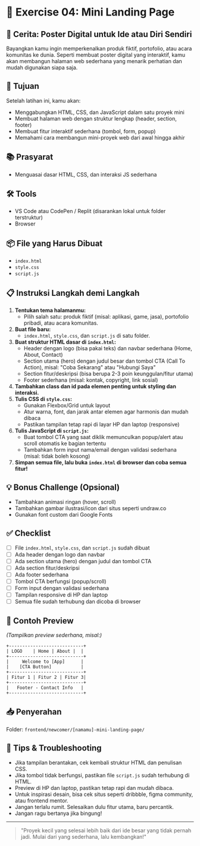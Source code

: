 # 🧪 Exercise 04: Mini Landing Page

## 📖 Cerita: Poster Digital untuk Ide atau Diri Sendiri

Bayangkan kamu ingin memperkenalkan produk fiktif, portofolio, atau acara komunitas ke dunia. Seperti membuat poster digital yang interaktif, kamu akan membangun halaman web sederhana yang menarik perhatian dan mudah digunakan siapa saja.

## 🎯 Tujuan

Setelah latihan ini, kamu akan:
- Menggabungkan HTML, CSS, dan JavaScript dalam satu proyek mini
- Membuat halaman web dengan struktur lengkap (header, section, footer)
- Membuat fitur interaktif sederhana (tombol, form, popup)
- Memahami cara membangun mini-proyek web dari awal hingga akhir

## 📚 Prasyarat

- Menguasai dasar HTML, CSS, dan interaksi JS sederhana

## 🛠 Tools

- VS Code atau CodePen / Replit (disarankan lokal untuk folder terstruktur)
- Browser

## 📦 File yang Harus Dibuat

- `index.html`
- `style.css`
- `script.js`

## 📋 Instruksi Langkah demi Langkah

1. **Tentukan tema halamanmu:**
   - Pilih salah satu: produk fiktif (misal: aplikasi, game, jasa), portofolio pribadi, atau acara komunitas.
2. **Buat file baru:**
   - `index.html`, `style.css`, dan `script.js` di satu folder.
3. **Buat struktur HTML dasar di `index.html`:**
   - Header dengan logo (bisa pakai teks) dan navbar sederhana (Home, About, Contact)
   - Section utama (hero) dengan judul besar dan tombol CTA (Call To Action), misal: "Coba Sekarang" atau "Hubungi Saya"
   - Section fitur/deskripsi (bisa berupa 2-3 poin keunggulan/fitur utama)
   - Footer sederhana (misal: kontak, copyright, link sosial)
4. **Tambahkan class dan id pada elemen penting untuk styling dan interaksi.**
5. **Tulis CSS di `style.css`:**
   - Gunakan Flexbox/Grid untuk layout
   - Atur warna, font, dan jarak antar elemen agar harmonis dan mudah dibaca
   - Pastikan tampilan tetap rapi di layar HP dan laptop (responsive)
6. **Tulis JavaScript di `script.js`:**
   - Buat tombol CTA yang saat diklik memunculkan popup/alert atau scroll otomatis ke bagian tertentu
   - Tambahkan form input nama/email dengan validasi sederhana (misal: tidak boleh kosong)
7. **Simpan semua file, lalu buka `index.html` di browser dan coba semua fitur!**

## 💡 Bonus Challenge (Opsional)

- Tambahkan animasi ringan (hover, scroll)
- Tambahkan gambar ilustrasi/icon dari situs seperti undraw.co
- Gunakan font custom dari Google Fonts

## ✅ Checklist

- [ ] File `index.html`, `style.css`, dan `script.js` sudah dibuat
- [ ] Ada header dengan logo dan navbar
- [ ] Ada section utama (hero) dengan judul dan tombol CTA
- [ ] Ada section fitur/deskripsi
- [ ] Ada footer sederhana
- [ ] Tombol CTA berfungsi (popup/scroll)
- [ ] Form input dengan validasi sederhana
- [ ] Tampilan responsive di HP dan laptop
- [ ] Semua file sudah terhubung dan dicoba di browser

## 📌 Contoh Preview

*(Tampilkan preview sederhana, misal:)*

```
+----------------------------+
| LOGO    | Home | About |  |
+----------------------------+
|     Welcome to [App]      |
|    [CTA Button]           |
+----------------------------+
| Fitur 1 | Fitur 2 | Fitur 3|
+----------------------------+
|   Footer - Contact Info   |
+----------------------------+
```

## 📥 Penyerahan

Folder: `frontend/newcomer/[namamu]-mini-landing-page/`

## 🙋 Tips & Troubleshooting

- Jika tampilan berantakan, cek kembali struktur HTML dan penulisan CSS.
- Jika tombol tidak berfungsi, pastikan file `script.js` sudah terhubung di HTML.
- Preview di HP dan laptop, pastikan tetap rapi dan mudah dibaca.
- Untuk inspirasi desain, bisa cek situs seperti dribbble, figma community, atau frontend mentor.
- Jangan terlalu rumit. Selesaikan dulu fitur utama, baru percantik.
- Jangan ragu bertanya jika bingung!

---

> "Proyek kecil yang selesai lebih baik dari ide besar yang tidak pernah jadi. Mulai dari yang sederhana, lalu kembangkan!"

